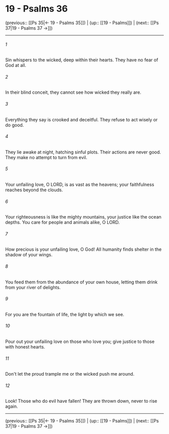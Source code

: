 # 19 - Psalms 36

(previous:: [[Ps 35|← 19 - Psalms 35]]) | (up:: [[19 - Psalms]]) | (next:: [[Ps 37|19 - Psalms 37 →]])

***


###### 1 
Sin whispers to the wicked, deep within their hearts. They have no fear of God at all. 

###### 2 
In their blind conceit, they cannot see how wicked they really are. 

###### 3 
Everything they say is crooked and deceitful. They refuse to act wisely or do good. 

###### 4 
They lie awake at night, hatching sinful plots. Their actions are never good. They make no attempt to turn from evil. 

###### 5 
Your unfailing love, O LORD, is as vast as the heavens; your faithfulness reaches beyond the clouds. 

###### 6 
Your righteousness is like the mighty mountains, your justice like the ocean depths. You care for people and animals alike, O LORD. 

###### 7 
How precious is your unfailing love, O God! All humanity finds shelter in the shadow of your wings. 

###### 8 
You feed them from the abundance of your own house, letting them drink from your river of delights. 

###### 9 
For you are the fountain of life, the light by which we see. 

###### 10 
Pour out your unfailing love on those who love you; give justice to those with honest hearts. 

###### 11 
Don't let the proud trample me or the wicked push me around. 

###### 12 
Look! Those who do evil have fallen! They are thrown down, never to rise again.

***

(previous:: [[Ps 35|← 19 - Psalms 35]]) | (up:: [[19 - Psalms]]) | (next:: [[Ps 37|19 - Psalms 37 →]])
